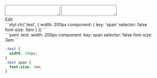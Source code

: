 <div data-size="190" class="code-cont" data-example="selector-false">
    <div class="code">
        <div class="code-wrap">
            <textarea id="stylus"></textarea>
            <textarea id="css"></textarea>
            <div class="edit-code">
                <span>Edit</span>
            </div>
        </div>
    </div>
</div>


<div data-size="190" data-examples="stylus"></div>
```styl
ctr('.test', {
  width: 200px
  component: {
    key: 'span'
    selector: false
    font-size: 3em
  }
})
```

<div data-size="190" data-examples="yaml"></div>
```yaml
.test:
  width: 200px
  component:
    key: span
    selector: false
    font-size: 3em
```

```css
.test {
  width: 200px;
}
.test span {
  font-size: 3em;
}
```
<div class="cf"></div>
